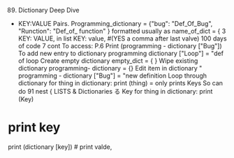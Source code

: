 
89. Dictionary Deep Dive
- KEY:VALUE Pairs. 
 Programming_dictionary = {"bug": "Def_Of_Bug", 
"Runction": "Def_of_ function" } formatted usually as 
name_of_dict = { 
3 
KEY: VALUE, 
in list 
KEY: value, #(YES a comma after last valve) 
100 days of code 
7 cont To access: 
P.6 
Print (programming - dictionary ["Bug"]) 
To add new entry to dictionary 
programming dictionary ["Loop"] = "def of loop Create empty dictionary 
empty_dict = { } Wipe existing dictionary 
programming- dictionary = {} 
Edit item in dictionary 
" 
programming - dictionary ["Bug"] = "new definition Loop through dictionary 
for thing in dictionary: 
print (thing) = only prints Keys 
So can do 
91 nest 
{ 
LISTS & 
Dictionaries 
る 
Key 
for thing in dictionary: 
print (Key) 
# print key 
print (dictionary [key]) # print valde, 